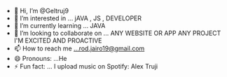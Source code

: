 - 👋 Hi, I’m @Geltruj9
- 👀 I’m interested in ... jAVA , JS , DEVELOPER 
- 🌱 I’m currently learning ... JAVA
- 💞️ I’m looking to collaborate on ... ANY WEBSITE OR APP ANY PROJECT I'M EXCITED AND PROACTIVE
- 📫 How to reach me ...rod.jairo19@gmail.com
- 😄 Pronouns: ...He
- ⚡ Fun fact: ... I upload music on Spotify: Alex Truji 

<!---
Geltruj9/Geltruj9 is a ✨ special ✨ repository because its `README.md` (this file) appears on your GitHub profile.
You can click the Preview link to take a look at your changes.
--->
